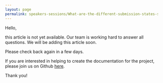 ```yaml
---
layout: page
permalink: speakers-sessions/What-are-the-different-submission-states-such-as-draft-accepted-rejected-confirmed-and-withdrawn
---
```


Hello, 

this article is not yet available. Our team is working hard to answer all questions. We will be adding this article soon. 

Please check back again in a few days.

If you are interested in helping to create the documentation for the project, please join us on Github [here](https://github.com/fossasia/support.eventyay.com).

Thank you!
